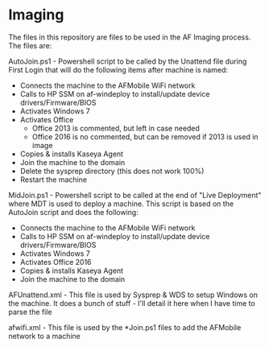 # Imaging

The files in this repository are files to be used in the AF Imaging process.  The files are:

AutoJoin.ps1 -
Powershell script to be called by the Unattend file during First Login that will do the following items after machine is named:
 - Connects the machine to the AFMobile WiFi network
 - Calls to HP SSM on af-windeploy to install/update device drivers/Firmware/BIOS
 - Activates Windows 7
 - Activates Office
	- Office 2013 is commented, but left in case needed
	- Office 2016 is no commented, but can be removed if 2013 is used in image
 - Copies & installs Kaseya Agent
 - Join the machine to the domain
 - Delete the sysprep directory (this does not work 100%)
 - Restart the machine
 
 MidJoin.ps1 -
 Powershell script to be called at the end of "Live Deployment" where MDT is used to deploy a machine.  This script is based on the AutoJoin script and does the following:
  - Connects the machine to the AFMobile WiFi network
 - Calls to HP SSM on af-windeploy to install/update device drivers/Firmware/BIOS
 - Activates Windows 7
 - Activates Office 2016
 - Copies & installs Kaseya Agent
 - Join the machine to the domain
 
 AFUnattend.xml -
 This file is used by Sysprep & WDS to setup Windows on the machine.  It does a bunch of stuff - I'll detail it here when I have time to parse the file
 
 afwifi.xml -
 This file is used by the *Join.ps1 files to add the AFMobile network to a machine